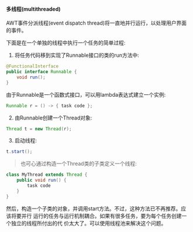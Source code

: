 #### 多线程(multithreaded)
AWT事件分派线程(event dispatch thread)将一直地并行运行，以处理用户界面的事件。

下面是在一个单独的线程中执行一个任务的简单过程:
1. 将任务代码移到实现了Runnable接口的类的run方法中:
```java
@FunctionalInterface
public interface Runnable {
	void run();
}
```
由于Runnable是一个函数式接口，可以用lambda表达式建立一个实例:
```java
Runnable r = () -> { task code };
```

2. 由Runnable创建一个Thread对象:
```java
Thread t = new Thread(r);
```

3. 启动线程:
```java
t.start();
```


> 也可心通过构造一个Thread类的子类定义一个线程:
```java
class MyThread extends Thread {
	public void run() {
		task code
	}
}
```
然后，构造一个子类的对象，并调用start方法。不过，这种方法已不再推荐。应该将要并行
运行的任务与运行机制耦合。如果有很多任务，要为每个任务创建一个独立的线程所付出的代
价太大了。可以使用线程池来解决这个问题。

